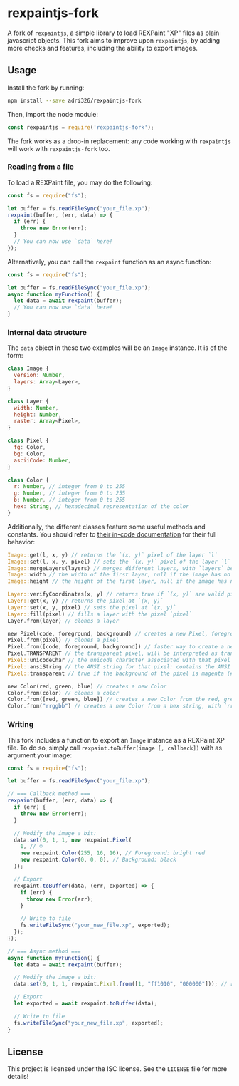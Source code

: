 # rexpaintjs-fork

A fork of `rexpaintjs`, a simple library to load REXPaint "XP" files as plain javascript objects.
This fork aims to improve upon `rexpaintjs`, by adding more checks and features, including the ability to export images.

## Usage

Install the fork by running:

```sh
npm install --save adri326/rexpaintjs-fork
```

Then, import the node module:

```js
const rexpaintjs = require('rexpaintjs-fork');
```

The fork works as a drop-in replacement: any code working with `rexpaintjs` will work with `rexpaintjs-fork` too.

### Reading from a file

To load a REXPaint file, you may do the following:

```js
const fs = require("fs");

let buffer = fs.readFileSync("your_file.xp");
rexpaint(buffer, (err, data) => {
  if (err) {
    throw new Error(err);
  }
  // You can now use `data` here!
});
```

Alternatively, you can call the `rexpaint` function as an async function:

```js
const fs = require("fs");

let buffer = fs.readFileSync("your_file.xp");
async function myFunction() {
  let data = await rexpaint(buffer);
  // You can now use `data` here!
}
```

### Internal data structure

The `data` object in these two examples will be an `Image` instance. It is of the form:

```js
class Image {
  version: Number,
  layers: Array<Layer>,
}

class Layer {
  width: Number,
  height: Number,
  raster: Array<Pixel>,
}

class Pixel {
  fg: Color,
  bg: Color,
  asciiCode: Number,
}

class Color {
  r: Number, // integer from 0 to 255
  g: Number, // integer from 0 to 255
  b: Number, // integer from 0 to 255
  hex: String, // hexadecimal representation of the color
}
```

Additionally, the different classes feature some useful methods and constants.
You should refer to [their in-code documentation](https://github.com/adri326/rexpaintjs-fork/blob/master/index.js) for their full behavior:

```rs
Image::get(l, x, y) // returns the `(x, y)` pixel of the layer `l`
Image::set(l, x, y, pixel) // sets the `(x, y)` pixel of the layer `l`
Image::mergeLayers(layers) // merges different layers, with `layers` being an array of indices, a single index or "all"
Image::width // the width of the first layer, null if the image has no layer
Image::height // the height of the first layer, null if the image has no layer

Layer::verifyCoordinates(x, y) // returns true if `(x, y)` are valid pixel coordinates for that layer
Layer::get(x, y) // returns the pixel at `(x, y)`
Layer::set(x, y, pixel) // sets the pixel at `(x, y)`
Layer::fill(pixel) // fills a layer with the pixel `pixel`
Layer.from(layer) // clones a layer

new Pixel(code, foreground, background) // creates a new Pixel, foreground and background should be Color instances
Pixel.from(pixel) // clones a pixel
Pixel.from([code, foreground, background]) // faster way to create a new Pixel, as foreground and background are passed to Color.from
Pixel.TRANSPARENT // the transparent pixel, will be interpreted as transparent by Image::mergeLayers
Pixel::unicodeChar // the unicode character associated with that pixel
Pixel::ansiString // the ANSI string for that pixel: contains the ANSI escape code for the foreground and background colors and the unicode character for the pixel
Pixel::transparent // true if the background of the pixel is magenta (#ff00ff)

new Color(red, green, blue) // creates a new Color
Color.from(color) // clones a color
Color.from([red, green, blue]) // creates a new Color from the red, green and blue components
Color.from("rrggbb") // creates a new Color from a hex string, with `rr` the red channel, `gg` the green channel and `bb` the blue channel
```

### Writing

This fork includes a function to export an `Image` instance as a REXPaint XP file.
To do so, simply call `rexpaint.toBuffer(image [, callback])` with as argument your image:

```js
const fs = require("fs");

let buffer = fs.readFileSync("your_file.xp");

// === Callback method ===
rexpaint(buffer, (err, data) => {
  if (err) {
    throw new Error(err);
  }

  // Modify the image a bit:
  data.set(0, 1, 1, new rexpaint.Pixel(
    1, // ☺
    new rexpaint.Color(255, 16, 16), // Foreground: bright red
    new rexpaint.Color(0, 0, 0), // Background: black
  ));

  // Export
  rexpaint.toBuffer(data, (err, exported) => {
    if (err) {
      throw new Error(err);
    }

    // Write to file
    fs.writeFileSync("your_new_file.xp", exported);
  });
});

// === Async method ===
async function myFunction() {
  let data = await rexpaint(buffer);

  // Modify the image a bit:
  data.set(0, 1, 1, rexpaint.Pixel.from([1, "ff1010", "000000"])); // red on black ☺

  // Export
  let exported = await rexpaint.toBuffer(data);

  // Write to file
  fs.writeFileSync("your_new_file.xp", exported);
}
```

## License

This project is licensed under the ISC license. See the `LICENSE` file for more details!
